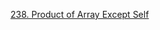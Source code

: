 [238. Product of Array Except Self](https://leetcode.com/problems/product-of-array-except-self/description/?envType=study-plan-v2&envId=leetcode-75)